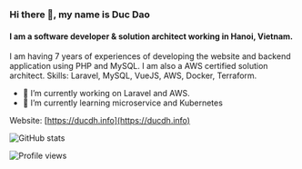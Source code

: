 ### Hi there 👋, my name is Duc Dao
#### I am a software developer & solution architect working in Hanoi, Vietnam.
I am having 7 years of experiences of developing the website and backend application using PHP and MySQL. 
I am also a AWS certified solution architect.
Skills: Laravel, MySQL, VueJS, AWS, Docker, Terraform.

- 🔭 I’m currently working on Laravel and AWS.
- 🌱 I’m currently learning microservice and Kubernetes

Website: [https://ducdh.info](https://ducdh.info)

![GitHub stats](https://github-readme-stats.vercel.app/api?username=dhduc&show_icons=true)  

![Profile views](https://gpvc.arturio.dev/dhduc)  
